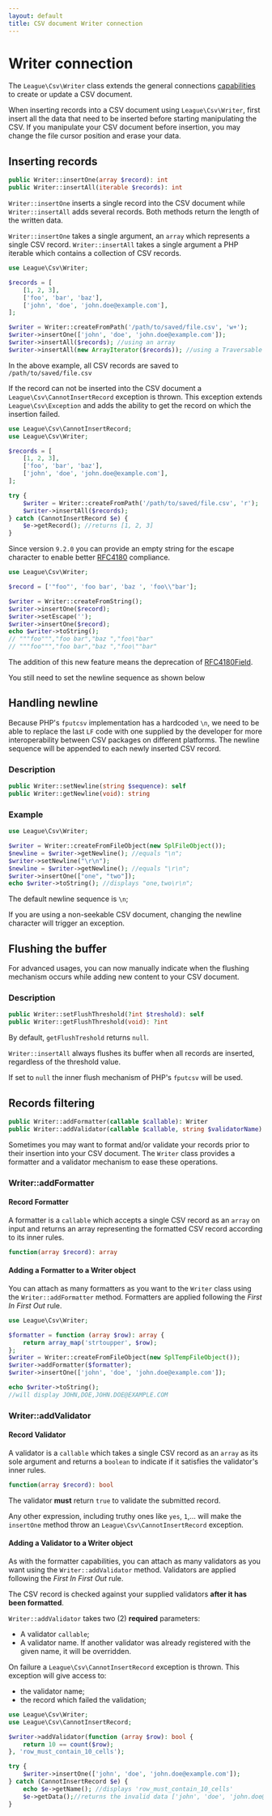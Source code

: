 ```yaml
---
layout: default
title: CSV document Writer connection
---
```


# Writer connection

The `League\Csv\Writer` class extends the general connections [capabilities](/9.0/connections/) to create or update a CSV document.

<p class="message-warning">When inserting records into a CSV document using <code>League\Csv\Writer</code>, first insert all the data that need to be inserted before starting manipulating the CSV. If you manipulate your CSV document before insertion, you may change the file cursor position and erase your data.</p>

## Inserting records

```php
public Writer::insertOne(array $record): int
public Writer::insertAll(iterable $records): int
```

`Writer::insertOne` inserts a single record into the CSV document while `Writer::insertAll` adds several records. Both methods return the length of the written data.

`Writer::insertOne` takes a single argument, an `array` which represents a single CSV record.
`Writer::insertAll` takes a single argument a PHP iterable which contains a collection of CSV records.

```php
use League\Csv\Writer;

$records = [
    [1, 2, 3],
    ['foo', 'bar', 'baz'],
    ['john', 'doe', 'john.doe@example.com'],
];

$writer = Writer::createFromPath('/path/to/saved/file.csv', 'w+');
$writer->insertOne(['john', 'doe', 'john.doe@example.com']);
$writer->insertAll($records); //using an array
$writer->insertAll(new ArrayIterator($records)); //using a Traversable object
```

In the above example, all CSV records are saved to `/path/to/saved/file.csv`

If the record can not be inserted into the CSV document a `League\Csv\CannotInsertRecord` exception is thrown. This exception extends `League\Csv\Exception` and adds the ability to get the record on which the insertion failed.

```php
use League\Csv\CannotInsertRecord;
use League\Csv\Writer;

$records = [
    [1, 2, 3],
    ['foo', 'bar', 'baz'],
    ['john', 'doe', 'john.doe@example.com'],
];

try {
    $writer = Writer::createFromPath('/path/to/saved/file.csv', 'r');
    $writer->insertAll($records);
} catch (CannotInsertRecord $e) {
    $e->getRecord(); //returns [1, 2, 3]
}
```

<p class="message-info">Since version <code>9.2.0</code> you can provide an empty string for the escape character to enable better <a href="https://tools.ietf.org/html/rfc4180">RFC4180</a> compliance.</p>

```php
use League\Csv\Writer;

$record = ['"foo"', 'foo bar', 'baz ', 'foo\\"bar'];

$writer = Writer::createFromString();
$writer->insertOne($record);
$writer->setEscape('');
$writer->insertOne($record);
echo $writer->toString();
// """foo""","foo bar","baz ","foo\"bar"
// """foo""","foo bar","baz ","foo\""bar"
```

<p class="message-notice">The addition of this new feature means the deprecation of <a href="/9.0/interoperability/rfc4180-field/">RFC4180Field</a>.</p>

<p class="message-notice">You still need to set the newline sequence as shown below</p>

## Handling newline

Because PHP's `fputcsv` implementation has a hardcoded `\n`, we need to be able to replace the last `LF` code with one supplied by the developer for more interoperability between CSV packages on different platforms. The newline sequence will be appended to each newly inserted CSV record.

### Description

```php
public Writer::setNewline(string $sequence): self
public Writer::getNewline(void): string
```

### Example

```php
use League\Csv\Writer;

$writer = Writer::createFromFileObject(new SplFileObject());
$newline = $writer->getNewline(); //equals "\n";
$writer->setNewline("\r\n");
$newline = $writer->getNewline(); //equals "\r\n";
$writer->insertOne(["one", "two"]);
echo $writer->toString(); //displays "one,two\r\n";
```

<p class="message-info">The default newline sequence is <code>\n</code>;</p>
<p class="message-warning">If you are using a non-seekable CSV document, changing the newline character will trigger an exception.</p>

## Flushing the buffer

For advanced usages, you can now manually indicate when the flushing mechanism occurs while adding new content to your CSV document.

### Description

```php
public Writer::setFlushThreshold(?int $treshold): self
public Writer::getFlushThreshold(void): ?int
```

By default, `getFlushTreshold` returns `null`.

<p class="message-info"><code>Writer::insertAll</code> always flushes its buffer when all records are inserted, regardless of the threshold value.</p>

<p class="message-info">If set to <code>null</code> the inner flush mechanism of PHP's <code>fputcsv</code> will be used.</p>

## Records filtering

```php
public Writer::addFormatter(callable $callable): Writer
public Writer::addValidator(callable $callable, string $validatorName): Writer
```

Sometimes you may want to format and/or validate your records prior to their insertion into your CSV document. The `Writer` class provides a formatter and a validator mechanism to ease these operations.

### Writer::addFormatter

#### Record Formatter

A formatter is a `callable` which accepts a single CSV record as an `array` on input and returns an array representing the formatted CSV record according to its inner rules.

```php
function(array $record): array
```

#### Adding a Formatter to a Writer object

You can attach as many formatters as you want to the `Writer` class using the `Writer::addFormatter` method. Formatters are applied following the *First In First Out* rule.

```php
use League\Csv\Writer;

$formatter = function (array $row): array {
    return array_map('strtoupper', $row);
};
$writer = Writer::createFromFileObject(new SplTempFileObject());
$writer->addFormatter($formatter);
$writer->insertOne(['john', 'doe', 'john.doe@example.com']);

echo $writer->toString();
//will display JOHN,DOE,JOHN.DOE@EXAMPLE.COM
```

### Writer::addValidator

#### Record Validator

A validator is a `callable` which takes a single CSV record as an `array` as its sole argument and returns a `boolean` to indicate if it satisfies the validator's inner rules.

```php
function(array $record): bool
```

The validator **must** return `true` to validate the submitted record.

Any other expression, including truthy ones like `yes`, `1`,... will make the `insertOne` method throw an `League\Csv\CannotInsertRecord` exception.

#### Adding a Validator to a Writer object

As with the formatter capabilities, you can attach as many validators as you want using the `Writer::addValidator` method. Validators are applied following the *First In First Out* rule.

<p class="message-warning">The CSV record is checked against your supplied validators <strong>after it has been formatted</strong>.</p>

`Writer::addValidator` takes two (2) **required** parameters:

- A validator `callable`;
- A validator name. If another validator was already registered with the given name, it will be overridden.

On failure a `League\Csv\CannotInsertRecord` exception is thrown.
This exception will give access to:

- the validator name;
- the record which failed the validation;

```php
use League\Csv\Writer;
use League\Csv\CannotInsertRecord;

$writer->addValidator(function (array $row): bool {
    return 10 == count($row);
}, 'row_must_contain_10_cells');

try {
    $writer->insertOne(['john', 'doe', 'john.doe@example.com']);
} catch (CannotInsertRecord $e) {
    echo $e->getName(); //displays 'row_must_contain_10_cells'
    $e->getData();//returns the invalid data ['john', 'doe', 'john.doe@example.com']
}
```
